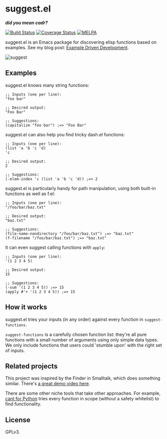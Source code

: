 # suggest.el

***did you mean cadr?***

[![Build Status](https://travis-ci.org/Wilfred/suggest.el.svg?branch=master)](https://travis-ci.org/Wilfred/suggest.el)
[![Coverage Status](https://coveralls.io/repos/github/Wilfred/suggest.el/badge.svg?branch=master)](https://coveralls.io/github/Wilfred/suggest.el?branch=master)
[![MELPA](http://melpa.org/packages/suggest-badge.svg)](http://melpa.org/#/suggest)

suggest.el is an Emacs package for discovering elisp functions based
on examples. See my blog post:
[Example Driven Development](http://www.wilfred.me.uk/blog/2016/07/30/example-driven-development/).

![suggest](suggest_screenshot.png)

## Examples

suggest.el knows many string functions:

``` emacs-lisp
;; Inputs (one per line):
"foo bar"

;; Desired output:
"Foo Bar"

;; Suggestions:
(capitalize "foo bar") ;=> "Foo Bar"
```

suggest.el can also help you find tricky dash.el functions:

``` emacs-lisp
;; Inputs (one per line):
(list 'a 'b 'c 'd)
'c

;; Desired output:
2

;; Suggestions:
(-elem-index 'c (list 'a 'b 'c 'd)) ;=> 2
```

suggest.el is particularly handy for path manipulation, using both
built-in functions as well as f.el:

``` emacs-lisp
;; Inputs (one per line):
"/foo/bar/baz.txt"

;; Desired output:
"baz.txt"

;; Suggestions:
(file-name-nondirectory "/foo/bar/baz.txt") ;=> "baz.txt"
(f-filename "/foo/bar/baz.txt") ;=> "baz.txt"
```

It can even suggest calling functions with `apply`:

``` emacs-lisp
;; Inputs (one per line):
'(1 2 3 4 5)

;; Desired output:
15

;; Suggestions:
(-sum '(1 2 3 4 5)) ;=> 15
(apply #'+ '(1 2 3 4 5)) ;=> 15
```

## How it works

suggest.el tries your inputs (in any order) against every function in
`suggest-functions`.

`suggest-functions` is a carefully chosen function list: they're all
pure functions with a small number of arguments using only simple data
types. We only include functions that users could 'stumble upon' with
the right set of inputs.

## Related projects

This project was inspired by the Finder in Smalltalk, which does
something similar. There's
[a great demo video here](https://www.youtube.com/watch?v=HOuZyOKa91o#t=5m05s).

There are some other niche tools that take other approaches. For
example, [cant for Python](https://github.com/kootenpv/cant) tries
every function in scope (without a safety whitelist) to find
functionality.

## License

GPLv3.
